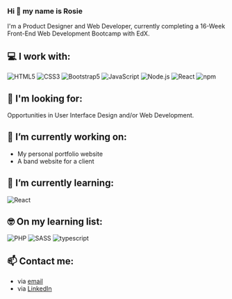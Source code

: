 ### Hi 👋 my name is Rosie
I'm a Product Designer and Web Developer, currently completing a 16-Week Front-End Web Development Bootcamp with EdX.

## 💻 I work with:
<img src="https://img.shields.io/badge/html5-%23E34F26.svg?style=for-the-badge&logo=html5&logoColor=white" alt="HTML5"/> <img src="https://img.shields.io/badge/css3-%231572B6.svg?style=for-the-badge&logo=css3&logoColor=white" alt="CSS3"/> <img src="https://img.shields.io/badge/bootstrap-%238511FA.svg?style=for-the-badge&logo=bootstrap&logoColor=white" alt="Bootstrap5"/> <img src="https://img.shields.io/badge/javascript-%23323330.svg?style=for-the-badge&logo=javascript&logoColor=%23F7DF1E" alt="JavaScript"/> <img src="https://img.shields.io/badge/node.js-6DA55F?style=for-the-badge&logo=node.js&logoColor=white" alt="Node.js"/> <img src="https://img.shields.io/badge/React-20232A?style=for-the-badge&logo=react&logoColor=61DAFB" alt="React"/> <img src="https://img.shields.io/badge/npm-%23CB3837.svg?style=for-the-badge&logo=npm&logoColor=white" alt="npm"/>

## 🔎 I'm looking for:
Opportunities in User Interface Design and/or Web Development.

## 🔭 I’m currently working on:
* My personal portfolio website
* A band website for a client

## 🌱 I’m currently learning:
<img src="https://img.shields.io/badge/React-20232A?style=for-the-badge&logo=react&logoColor=61DAFB" alt="React"/>

## 🤓 On my learning list:
<img src="https://img.shields.io/badge/php-%23777BB4.svg?style=for-the-badge&logo=php&logoColor=white" alt="PHP"/> <img src="https://img.shields.io/badge/Sass-CC6699?style=for-the-badge&logo=sass&logoColor=white" alt="SASS"/> <img src="https://img.shields.io/badge/TypeScript-007ACC?style=for-the-badge&logo=typescript&logoColor=white" alt="typescript">

## 📫 Contact me:
* via [email](rosiegalezia@gmail.com)
* via [LinkedIn](https://www.linkedin.com/in/rosiegalezia)
